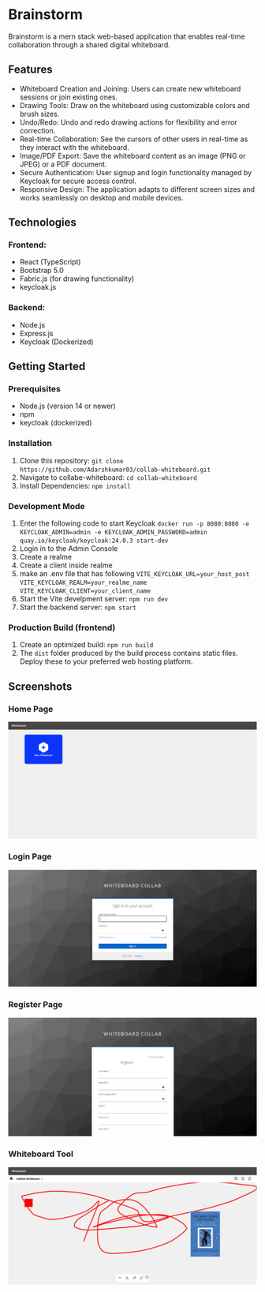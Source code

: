 # Brainstorm

Brainstorm is a mern stack web-based application that enables real-time collaboration through a shared digital whiteboard.

## Features

- Whiteboard Creation and Joining: Users can create new whiteboard sessions or join existing ones.
- Drawing Tools: Draw on the whiteboard using customizable colors and brush sizes.
- Undo/Redo: Undo and redo drawing actions for flexibility and error correction.
- Real-time Collaboration: See the cursors of other users in real-time as they interact with the whiteboard.
- Image/PDF Export: Save the whiteboard content as an image (PNG or JPEG) or a PDF document.
- Secure Authentication: User signup and login functionality managed by Keycloak for secure access control.
- Responsive Design: The application adapts to different screen sizes and works seamlessly on desktop and mobile devices.

## Technologies

### Frontend:

- React (TypeScript)
- Bootstrap 5.0
- Fabric.js (for drawing functionality)
- keycloak.js

### Backend:

- Node.js
- Express.js
- Keycloak (Dockerized)

## Getting Started

### Prerequisites

- Node.js (version 14 or newer)
- npm
- keycloak (dockerized)

### Installation

1.  Clone this repository: `git clone https://github.com/Adarshkumar03/collab-whiteboard.git`
2.  Navigate to collabe-whiteboard: `cd collab-whiteboard`
3.  Install Dependencies: `npm install`

### Development Mode

1. Enter the following code to start Keycloak
   `docker run -p 8080:8080 -e KEYCLOAK_ADMIN=admin -e KEYCLOAK_ADMIN_PASSWORD=admin quay.io/keycloak/keycloak:24.0.3 start-dev`
2. Login in to the Admin Console
3. Create a realme
4. Create a client inside realme
5. make an .env file that has following
   `VITE_KEYCLOAK_URL=your_host_post`
   `VITE_KEYCLOAK_REALM=your_realme_name`
   `VITE_KEYCLOAK_CLIENT=your_client_name`
6. Start the Vite develpment server: `npm run dev`
7. Start the backend server: `npm start`

### Production Build (frontend)

1. Create an optimized build: `npm run build`
2. The `dist` folder produced by the build process contains static files. Deploy these to your preferred web hosting platform.

## Screenshots

### Home Page

![Home](images/home.png)

### Login Page

![Login](images/login.png)

### Register Page

![Register](images/register.png)

### Whiteboard Tool

![Whiteboard](images/whiteboardTool.png)
